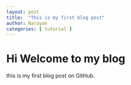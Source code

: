 ```yaml
---
layout: post
title:  "This is my first blog post"
author: Narayan
categories: [ tutorial ]
---
```

# Hi Welcome to my blog
this is my first blog post on GitHub.
